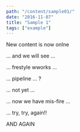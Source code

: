 ```yaml
---
path: "/content/sample01/"
date: "2016-11-07"
title: "Sample 1"
tags: ["example"]
---
```


New content is now onlne

... and we will see ...

... frestyle wworks ...

... pipeline ... ?

... not yet ...

... now we have mis-fire ...

... try, try, again!!

AND AGAIN